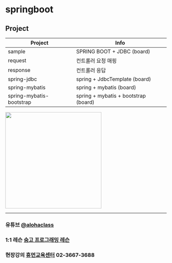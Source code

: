 


# springboot

## Project

| Project | Info |
| ------ | ------ |
| sample | SPRING BOOT + JDBC (board) |
| request | 컨트롤러 요청 매핑  |
| response | 컨트롤러 응답  |
| spring-jdbc | spring + JdbcTemplate (board)  |
| spring-mybatis | spring + mybatis (board)  |
| spring-mybatis-bootstrap | spring + mybatis + bootstrap (board)  |


<img src="https://postfiles.pstatic.net/MjAyMjA2MjJfMjA2/MDAxNjU1ODk2MDAxMTA3.p476YjsL3EnUDs9Bczu6Dtp2qsLxRmNiiYXTxD3ZjYQg.fTeiKmmQnZiEGEl1c1tbKsZPv09aRbp8uct1gFaUD0cg.PNG.h850415/ALOHA-MASK.png?type=w966" width="300">


<hr>

### 유튜브 [@alohaclass](https://www.youtube.com/@alohaclass8075)

### 1:1 레슨 [숨고 프로그래밍 레슨](https://soomgo.com/profile/users/717340)

### 현장강의 [휴먼교육센터](http://www.human.or.kr/) 02-3667-3688